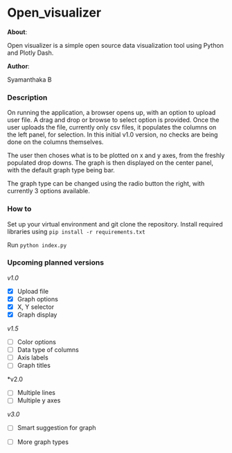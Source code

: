 # Open_visualizer

__About__:

Open visualizer is a simple open source data visualization tool using Python and Plotly Dash.

__Author__: 

Syamanthaka B

### Description

On running the application, a browser opens up, with an option to upload user file.
A drag and drop or browse to select option is provided. 
Once the user uploads the file, currently only csv files, it populates the columns on the left panel, for selection.
In this initial v1.0 version, no checks are being done on the columns themselves. 

The user then choses what is to be plotted on x and y axes, from the freshly populated drop downs.
The graph is then displayed on the center panel, with the default graph type being bar.

The graph type can be changed using the radio button the right, with currently 3 options available.

### How to

Set up your virtual environment and git clone the repository. 
Install required libraries using 
`pip install -r requirements.txt`

Run `python index.py`

### Upcoming planned versions
*v1.0*
- [x] Upload file
- [x] Graph options
- [x] X, Y selector
- [x] Graph display

*v1.5*
- [ ] Color options
- [ ] Data type of columns
- [ ] Axis labels
- [ ] Graph titles

*v2.0
- [ ] Multiple lines
- [ ] Multiple y axes

*v3.0*
- [ ] Smart suggestion for graph
- [ ] More graph types

